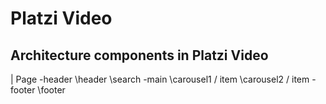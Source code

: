 # Platzi Video

## Architecture components in Platzi Video

| Page
-header
\header
\search
-main
\carousel1
\/ item
\carousel2
\/ item
-footer
\footer
